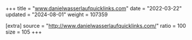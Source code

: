 +++
title = "www.danielwasserlaufquicklinks.com"
date = "2022-03-22"
updated = "2024-08-01"
weight = 107359

[extra]
source = "http://www.danielwasserlaufquicklinks.com/"
ratio = 100
size = 105
+++
